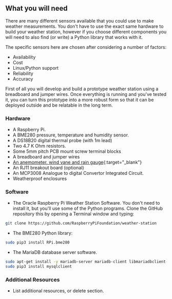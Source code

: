 ## What you will need

There are many different sensors available that you could use to make weather measurements. You don't have to use the exact same hardware to build your weather station, however if you choose different components you will need to also find (or write) a Python library that works with it.

The specific sensors here are chosen after considering a number of factors:
- Availability
- Cost
- Linux/Python support
- Reliability
- Accuracy

First of all you will develop and build a prototype weather station using a breadboard and jumper wires. Once everything is running and you've tested it, you can turn this prototype into a more robust form so that it can be deployed outside and be relatable in the long term.

### Hardware

+ A Raspberry Pi.
+ A BME280 pressure, temperature and humidity sensor.
+ A DS18B20 digital thermal probe (with 1m lead)
+ Two 4.7 K Ohm resistors.
+ Some 5mm pitch PCB mount screw terminal blocks
+ A breadboard and jumper wires
+ [An anemometer, wind vane and rain gauge](https://www.argentdata.com/catalog/product_info.php?products_id=145){:target="_blank"}
+ An RJ11 breakout board (optional)
+ An MCP3008 Analogue to digital Convertor Integrated Circuit.
+ Weatherproof enclosures

### Software

+ The Oracle Raspberry Pi Weather Station Software. You don't need to install it, but you'll use some of the Python programs. Clone the GitHub repository this by opening a Terminal window and typing:
```bash
git clone https://github.com/RaspberryPiFoundation/weather-station
```

+ The BME280 Python library:
```bash
sudo pip3 install RPi.bme280
```
+ The MariaDB database server software.

```bash
sudo apt-get install -y mariadb-server mariadb-client libmariadbclient-dev
sudo pip3 install mysqlclient
```

### Additional Resources

+ List additional resources, or delete section.
